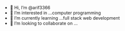 - 👋 Hi, I’m @arif3366
- 👀 I’m interested in ...computer programming
- 🌱 I’m currently learning ...full stack web development
- 💞️ I’m looking to collaborate on ...

<!---
arif3366/arif3366 is a ✨ special ✨ repository because its `README.md` (this file) appears on your GitHub profile.
You can click the Preview link to take a look at your changes.
--->
